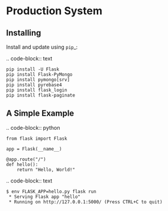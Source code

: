 # Production System

Installing
----------

Install and update using `pip`_:

.. code-block:: text

    pip install -U Flask
	pip install Flask-PyMongo
	pip install pymongo[srv]
	pip install pyrebase4
	pip install flask_login
	pip install flask-paginate


A Simple Example
----------------

.. code-block:: python

    from flask import Flask

    app = Flask(__name__)

    @app.route("/")
    def hello():
        return "Hello, World!"

.. code-block:: text

    $ env FLASK_APP=hello.py flask run
     * Serving Flask app "hello"
     * Running on http://127.0.0.1:5000/ (Press CTRL+C to quit)

